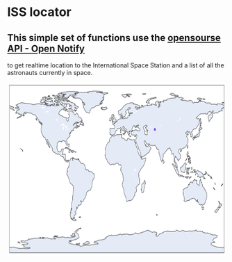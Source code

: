 # ISS locator

## This simple set of functions use the [opensourse API - Open Notify](http://api.open-notify.org/) 
to get realtime location to the International Space Station and a list of all the astronauts currently in space.

<img width="750px" height="400px" src="/result.png">
